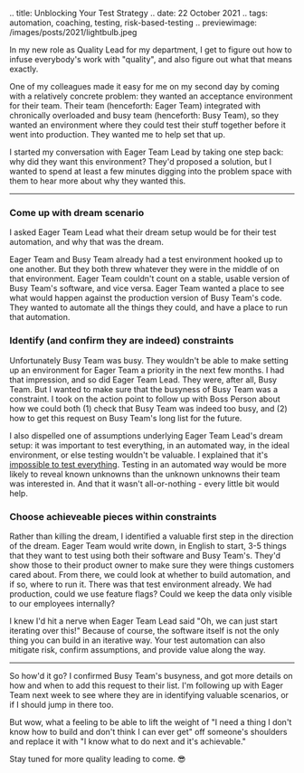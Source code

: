 .. title: Unblocking Your Test Strategy
.. date: 22 October 2021
.. tags: automation, coaching, testing, risk-based-testing
.. previewimage: /images/posts/2021/lightbulb.jpeg

In my new role as Quality Lead for my department, I get to figure out how to infuse everybody's work with "quality", and also figure out what that means exactly. 

One of my colleagues made it easy for me on my second day by coming with a relatively concrete problem: they wanted an acceptance environment for their team. Their team (henceforth: Eager Team) integrated with chronically overloaded and busy team (henceforth: Busy Team), so they wanted an environment where they could test their stuff together before it went into production. They wanted me to help set that up. 

I started my conversation with Eager Team Lead by taking one step back: why did they want this environment? They'd proposed a solution, but I wanted to spend at least a few minutes digging into the problem space with them to hear more about why they wanted this.

---

### Come up with dream scenario

I asked Eager Team Lead what their dream setup would be for their test automation, and why that was the dream.

Eager Team and Busy Team already had a test environment hooked up to one another. But they both threw whatever they were in the middle of on that environment. Eager Team couldn't count on a stable, usable version of Busy Team's software, and vice versa. Eager Team wanted a place to see what would happen against the production version of Busy Team's code. They wanted to automate all the things they could, and have a place to run that automation. 

### Identify (and confirm they are indeed) constraints

Unfortunately Busy Team was busy. They wouldn't be able to make setting up an environment for Eager Team a priority in the next few months. I had that impression, and so did Eager Team Lead. They were, after all, Busy Team. But I wanted to make sure that the busyness of Busy Team was a constraint. I took on the action point to follow up with Boss Person about how we could both (1) check that Busy Team was indeed too busy, and (2) how to get this request on Busy Team's long list for the future.

I also dispelled one of assumptions underlying Eager Team Lead's dream setup: it was important to test everything, in an automated way, in the ideal environment, or else testing wouldn't be valuable. I explained that it's [impossible to test everything](https://app.thestorygraph.com/books/8ba29269-1843-4ac1-be0c-226752b17937). Testing in an automated way would be more likely to reveal known unknowns than the unknown unknowns their team was interested in. And that it wasn't all-or-nothing - every little bit would help.

### Choose achieveable pieces within constraints 

Rather than killing the dream, I identified a valuable first step in the direction of the dream. Eager Team would write down, in English to start, 3-5 things that they want to test using both their software and Busy Team's. They'd show those to their product owner to make sure they were things customers cared about. From there, we could look at whether to build automation, and if so, where to run it. There was that test environment already. We had production, could we use feature flags? Could we keep the data only visible to our employees internally? 

I knew I'd hit a nerve when Eager Team Lead said "Oh, we can just start iterating over this!" Because of course, the software itself is not the only thing you can build in an iterative way. Your test automation can also mitigate risk, confirm assumptions, and provide value along the way. 

---

So how'd it go? I confirmed Busy Team's busyness, and got more details on how and when to add this request to their list. I'm following up with Eager Team next week to see where they are in identifying valuable scenarios, or if I should jump in there too. 

But wow, what a feeling to be able to lift the weight of "I need a thing I don't know how to build and don't think I can ever get" off someone's shoulders and replace it with "I know what to do next and it's achievable." 

Stay tuned for more quality leading to come. 😎